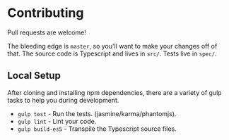 # Contributing

Pull requests are welcome!

The bleeding edge is `master`, so you'll want to make your changes off of that.
The source code is Typescript and lives in `src/`. Tests live in `spec/`.

## Local Setup

After cloning and installing npm dependencies, there are a variety of gulp
tasks to help you during development.

* `gulp test` - Run the tests. (jasmine/karma/phantomjs).
* `gulp lint` - Lint your code.
* `gulp build-es5` - Transpile the Typescript source files.

